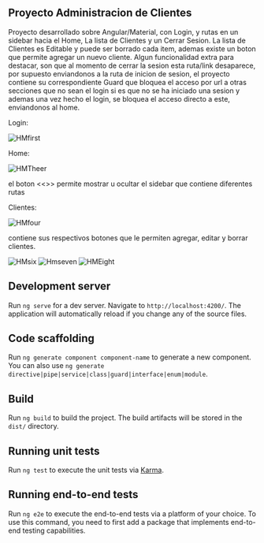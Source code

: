 ## Proyecto Administracion de Clientes

Proyecto desarrollado sobre Angular/Material, con Login, y rutas en un sidebar hacia el Home, La lista de Clientes y un Cerrar Sesion.
La lista de Clientes es Editable y puede ser borrado cada item, ademas existe un boton que permite agregar un nuevo cliente.
Algun funcionalidad extra para destacar, son que al momento de cerrar la sesion esta ruta/link desaparece, por supuesto enviandonos a
la ruta de inicion de sesion, el proyecto contiene su correspondiente Guard que bloquea el acceso por url a otras secciones que no sean
el login si es que no se ha iniciado una sesion y ademas una vez hecho el login, se bloquea el acceso directo a este, enviandonos al home.

Login:

![HMfirst](https://user-images.githubusercontent.com/102115164/162781282-c5bb0ca4-e1d5-42a6-ba97-d7ce89768f8c.png)

Home:

![HMTheer](https://user-images.githubusercontent.com/102115164/162781594-47a3fb77-3658-4a18-8238-1dc8b6ee5c71.png)

el boton <<>> permite mostrar u ocultar el sidebar que contiene diferentes rutas

Clientes:

![HMfour](https://user-images.githubusercontent.com/102115164/162782160-306a6f14-342d-405a-adcf-ff9dd7846426.png)

contiene sus respectivos botones que le permiten agregar, editar y borrar clientes.

![HMsix](https://user-images.githubusercontent.com/102115164/162782374-f512dfc0-62ba-480a-831b-9f57eade66b1.png)
![Hmseven](https://user-images.githubusercontent.com/102115164/162783390-74540501-d92f-4597-a1a8-3abd51704301.png)
![HMEight](https://user-images.githubusercontent.com/102115164/162783437-6d33cdd0-92ab-4dbd-8003-a721eedb77eb.png)




## Development server

Run `ng serve` for a dev server. Navigate to `http://localhost:4200/`. The application will automatically reload if you change any of the source files.

## Code scaffolding

Run `ng generate component component-name` to generate a new component. You can also use `ng generate directive|pipe|service|class|guard|interface|enum|module`.

## Build

Run `ng build` to build the project. The build artifacts will be stored in the `dist/` directory.

## Running unit tests

Run `ng test` to execute the unit tests via [Karma](https://karma-runner.github.io).

## Running end-to-end tests

Run `ng e2e` to execute the end-to-end tests via a platform of your choice. To use this command, you need to first add a package that implements end-to-end testing capabilities.

